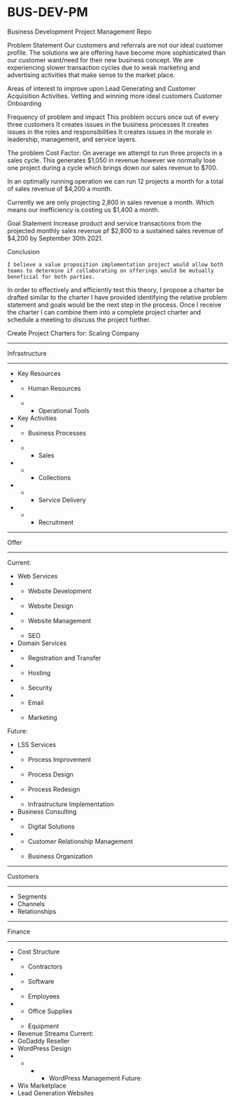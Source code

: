 # BUS-DEV-PM
Business Development Project Management Repo

Problem Statement
	Our customers and referrals are not our ideal customer profile. The solutions we are offering have become more sophisticated than our customer want/need for their new business concept. We are experiencing slower transaction cycles due to weak marketing and advertising activities that make sense to the market place. 

Areas of interest to improve upon
Lead Generating and Customer Acquisition Activities.
Vetting and winning more ideal customers
Customer Onboarding

Frequency of problem and impact
This problem occurs once out of every three customers
It creates issues in the business processes 
It creates issues in the roles and responsibilities 
It creates issues in the morale in leadership, management, and service layers. 

The problem Cost Factor:
	On average we attempt to run three projects in a sales cycle. 
This generates $1,050 in revenue however we normally lose one project during a cycle which brings down our sales revenue to $700. 

In an optimally running operation we can run 12 projects a month for a total of sales revenue of $4,200 a month.

Currently we are only projecting 2,800 in sales revenue a month. Which means
our inefficiency is costing us $1,400 a month.

Goal Statement
	Increase product and service transactions from the projected monthly sales revenue pf $2,800 to a sustained sales revenue of $4,200 by September 30th 2021.

Conclusion

	I believe a value proposition implementation project would allow both teams to determine if collaborating on offerings would be mutually beneficial for both parties. 

 In order to effectively and efficiently test this theory, I propose a charter be drafted similar to the charter I have provided identifying the relative problem statement and goals would be the next step in the process. Once I receive the charter I can combine them into a complete project charter and schedule a meeting to discuss the project further.

Create Project Charters for:
Scaling Company
____________________________
Infrastructure
____________________________
- Key Resources
- - Human Resources
- - - Operational Tools
- Key Activities
- - Business Processes
- - - Sales
- - - Collections
- - - Service Delivery
- - - Recruitment 

____________________________
Offer
____________________________
Current:
- Web Services 
- - Website Development 
- - Website Design
- - Website Management
- - SEO
- Domain Services 
- - Registration and Transfer
- - Hosting
- - Security
- - Email
- - Marketing

Future:
- LSS Services 
- - Process Improvement
- - Process Design
- - Process Redesign
- - Infrastructure Implementation
- Business Consulting
- - Digital Solutions
- - Customer Relationship Management
- - Business Organization
____________________________
Customers
____________________________
- Segments
- Channels
- Relationships

____________________________
Finance
____________________________
- Cost Structure
- - Contractors
- - Software
- - Employees 
- - Office Supplies
- - Equipment
- Revenue Streams 
Current:
- GoDaddy Reseller
- WordPress Design
- - - - WordPress Management
Future:
- Wix Marketplace 
- Lead Generation Websites 
